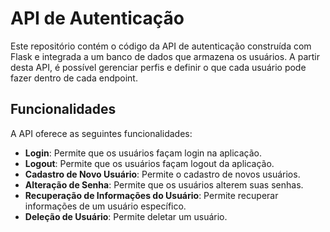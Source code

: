 # API de Autenticação
Este repositório contém o código da API de autenticação construída com Flask e integrada a um banco de dados que armazena os usuários. A partir desta API, é possível gerenciar perfis e definir o que cada usuário pode fazer dentro de cada endpoint.

## Funcionalidades
A API oferece as seguintes funcionalidades:

- **Login**: Permite que os usuários façam login na aplicação.</br>
- **Logout**: Permite que os usuários façam logout da aplicação.</br>
- **Cadastro de Novo Usuário**: Permite o cadastro de novos usuários.</br>
- **Alteração de Senha**: Permite que os usuários alterem suas senhas.</br>
- **Recuperação de Informações do Usuário**: Permite recuperar informações de um usuário específico.</br>
- **Deleção de Usuário**: Permite deletar um usuário.</br>
